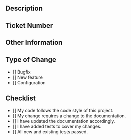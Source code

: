 ## Description
<!-- Please enter an explicit description of your implementation -->

## Ticket Number
<!-- Please enter the ticket number or other identifier if available -->

## Other Information
<!-- If you have anything you want to share, type here -->

## Type of Change
<!-- Please select the type of your change and put an `x` in one of the box-->
- [] Bugfix
- [] New feature
- [] Configuration

## Checklist
<!-- Go over all the following points, and put an `x` in all the boxes that apply. -->
- [] My code follows the code style of this project.
- [] My change requires a change to the documentation.
- [] I have updated the documentation accordingly.
- [] I have added tests to cover my changes.
- [] All new and existing tests passed.
